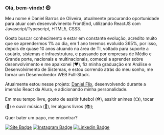 ### Olá, bem-vindx! 😄

Meu nome é Daniel Barros de Oliveira, atualmente procurando oportunidade para atuar com desenvolvimento FrontEnd, utilizando ReactJS com Javascript/Typescript, HTML5, CSS3.

Gosto buscar conhecimento e estar em constante evolução, acredito muito que se aprendermos 1% ao dia, em 1 ano teremos evoluido 365%, por isso, depois de quase 10 anos atuando na área de TI, voltado para suporte a usuário, sistemas e infraestrutura, e passando por empresas de Médio e Grande porte, nacionais e multinacionais, comecei a aprender sobre desenvolvimento e me apaixonei (❤️), fiz minha graduação em Análise e Desenvolvimento de Sistemas, e estou correndo atrás do meu sonho, me tornar um Desenvolvedor WEB Full-Stack.

Atualmente estou nesse projeto: [Daniel Flix](https://danielflix.vercel.app/), desenvolvendo durante a imersão React da Alura, e adicionando minha personalidade.

Em meu tempo livre, gosto de assitir futebol (⚽️), assitir animes (📺), tocar (🎸) e ouvir música (🎵), ler alguns livros (📚);

Quer bater um papo, me encontrar?

[![Site Badge](https://img.shields.io/badge/Site-danieloliveira.info-black)](http://danieloliveira.info/)
[![Instagram Badge](https://img.shields.io/badge/-Instagram-red?style=flat-square&labelColor=red&logo=instagram&logoColor=white&link=https://www.instagram.com/danieloliveira_dev/)](https://www.instagram.com/danieloliveira_dev/)
[![Linkedin Badge](https://img.shields.io/badge/-LinkedIn-blue?style=flat-square&logo=Linkedin&logoColor=white&link=https://www.linkedin.com/in/danielbarrosdeoliveira/)](https://www.linkedin.com/in/danielbarrosdeoliveira/)
